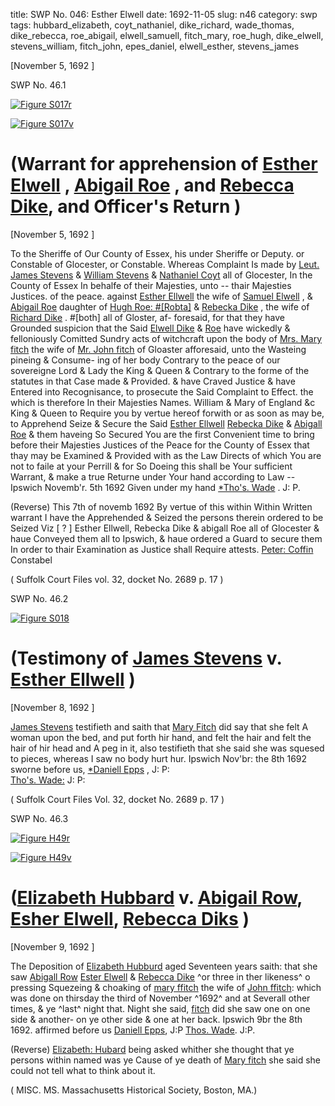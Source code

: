 title: SWP No. 046: Esther Elwell
date: 1692-11-05
slug: n46
category: swp
tags: hubbard_elizabeth, coyt_nathaniel, dike_richard, wade_thomas, dike_rebecca, roe_abigail, elwell_samuell, fitch_mary, roe_hugh, dike_elwell, stevens_william, fitch_john, epes_daniel, elwell_esther, stevens_james




[November 5, 1692 ]

<div markdown class="doc" id="n46.1">

<div class="doc_id">SWP No. 46.1</div>


<span markdown class="figure">[![Figure S017r](archives/Suffolk/small/S017A.jpg)](archives/Suffolk/large/S017A.jpg)</span>

<span markdown class="figure">[![Figure S017v](archives/Suffolk/small/S017B.jpg)](archives/Suffolk/large/S017B.jpg)</span>

# (Warrant for apprehension of [Esther Elwell](/tag/elwell_esther.html) , [Abigail Roe](/tag/roe_abigail.html) ,  and [Rebecca Dike](/tag/dike_rebecca.html), and Officer's Return )

[November 5, 1692 ]

To the Sheriffe of Our County of Essex, his under Sheriffe or Deputy. or Constable of Glocester, or Constable. Whereas Complaint  Is made by [Leut. James Stevens](/tag/stevens_james.html) & [William Stevens](/tag/stevens_william.html) & [Nathaniel Coyt](/tag/coyt_nathaniel.html)  all of Glocester, In the County of Essex In behalfe of their Majesties, unto -- thair Majesties Justices. of the peace. against [Esther Ellwell](/tag/elwell_esther.html) the wife of [Samuel Elwell](/tag/elwell_samuell.html) , & [Abigail Roe](/tag/roe_abigail.html) daughter of [Hugh Roe: #[Robta]](/tag/roe_hugh.html) & [Rebecka Dike](/tag/dike_rebecca.html) , the wife of [Richard Dike](/tag/dike_richard.html) . #[both] all of Gloster, af-  foresaid, for that they have Grounded suspicion that the Said [Elwell Dike](/tag/dike_elwell.html) & [Roe](/tag/roe_abigail.html) have wickedly & felloniously Comitted Sundry acts of  witchcraft upon the body of [Mrs. Mary fitch](/tag/fitch_mary.html) the wife of [Mr. John fitch](/tag/fitch_john.html) of Gloaster afforesaid, unto the Wasteing pineing & Consume-  ing of her body Contrary to the peace of our sovereigne Lord & Lady the King & Queen & Contrary to the forme of the statutes in that  Case made & Provided. & have Craved Justice & have Entered into  Recognisance, to prosecute the Said Complaint to Effect. the which is therefore In their Majesties Names. William & Mary of England &c  King & Queen to Require you by vertue hereof forwith or as soon as  may be, to Apprehend Seize & Secure the Said [Esther Ellwell](/tag/elwell_esther.html) [Rebecka Dike](/tag/dike_rebecca.html) & [Abigall Roe](/tag/roe_abigail.html) & them haveing So Secured You are the  first Convenient time to bring before their Majesties Justices of the  Peace for the County of Essex that thay may be Examined & Provided with as the Law Directs of which You are not to faile at your  Perrill & for So Doeing this shall be Your sufficient Warrant,  & make a true Returne under Your hand according to Law --
Ipswich Novemb'r. 5th 1692  Given under my hand  [*Tho's. Wade](/tag/wade_thomas.html) . J: P.

(Reverse) This 7th of novemb 1692
By vertue of this within Within Written warrant I have the Apprehended & Seized the persons
therein ordered to be Seized Viz [ ? ] Esther Ellwell, Rebecka Dike & abigall Roe all of
Glocester & haue Conveyed them all to Ipswich, & haue ordered a Guard to secure them In
order to thair Examination as Justice shall Require
                                                        attests. [Peter: Coffin](/tag/coffin_peter.html) Constabel

( Suffolk Court Files vol. 32, docket No. 2689 p. 17 )

</div>



<div markdown class="doc" id="n46.2">

<div class="doc_id">SWP No. 46.2</div>


<span markdown class="figure">[![Figure S018](archives/Suffolk/small/S018.jpg)](archives/Suffolk/large/S018.jpg)</span>

# (Testimony of [James Stevens](/tag/stevens_james.html) v. [Esther Ellwell](/tag/elwell_esther.html)  )

[November 8, 1692 ]

[James Stevens](/tag/stevens_james.html) testifieth and saith that [Mary Fitch](/tag/fitch_mary.html) did say that she felt A woman upon the bed, and put forth hir hand, and felt the hair and felt the hair of hir head and A peg in it, also testifieth  that she said she was squesed to pieces, whereas I saw no body hurt hur.
Ipswich Nov'br: the 8th 1692  sworne  before us,  [*Daniell Epps](/tag/epes_daniel.html) , J: P:  
                                                  [Tho's. Wade:](/tag/wade_thomas.html) J: P: 

( Suffolk Court Files Vol. 32, docket No. 2689 p. 17 )

</div>



<div markdown class="doc" id="n46.3">

<div class="doc_id">SWP No. 46.3</div>


<span markdown class="figure">[![Figure H49r](archives/MassHist/gifs/H49A.gif)](archives/MassHist/large/H49A.jpg)</span>

<span markdown class="figure">[![Figure H49v](archives/MassHist/gifs/H49B.gif)](archives/MassHist/large/H49B.jpg)</span>

# ([Elizabeth Hubbard](/tag/hubbard_elizabeth.html) v. [Abigail Row](/tag/roe_abigail.html), [Esher Elwell](/tag/elwell_esther.html), [Rebecca Diks](/tag/dike_rebecca.html) )

[November 9, 1692 ]

The Deposition of [Elizabeth Hubburd](/tag/hubbard_elizabeth.html) aged Seventeen years saith: that she saw [Abigall Row](/tag/roe_abigail.html) [Ester Elwell](/tag/elwell_esther.html) & [Rebecca Dike](/tag/dike_rebecca.html) ^or three in ther likeness^ o pressing Squezeing & choaking of [mary ffitch](/tag/fitch_mary.html) the wife of [John ffitch](/tag/fitch_john.html): which was done on thirsday the third of November ^1692^ and at Severall other times, & ye ^last^ night that. Night she said, [fitch](/tag/fitch_mary.html) did she saw one on one side & another- on ye other side & one at her back. 
Ipswich 9br the 8th 1692. affirmed before us  [Daniell Epps](/tag/epes_daniel.html), J:P 
                                              [Thos. Wade](/tag/wade_thomas.html). J:P.

(Reverse) [Elizabeth: Hubard](/tag/hubbard_elizabeth.html) being asked whither she thought that ye persons within named was ye Cause of ye death of [Mary fitch](/tag/fitch_mary.html) she said she could not tell what to think about it.

 ( MISC. MS. Massachusetts Historical Society, Boston, MA.)


</div>

